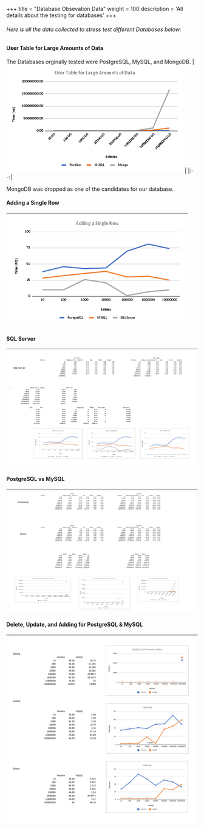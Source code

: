 +++
title = "Database Obsevation Data"
weight = 100
description = 'All details about the testing for databases'
+++

###### Here is all the data collected to stress test different Databases below: 


#### User Table for Large Amounts of Data
The Databases orginally tested were PostgreSQL, MySQL, and MongoDB.
| ![](UserTableForLargeData.png?width=40vw&lightbox=false) |
|:--:|

MongoDB was dropped as one of the candidates for our database.


#### Adding a Single Row
| ![User Table for Large Amounts of Data](AddingSingleRow.png?width=35vw&lightbox=false)|
|:--:|

#### SQL Server 
| ![User Table for Large Amounts of Data](SQLServer.png?width=100vw&lightbox=false)|
|:--:|

#### PostgreSQL vs MySQL
| ![User Table for Large Amounts of Data](PostgreSQLvsMySQL.png?width=100vw&lightbox=false)|
|:--:|

#### Delete, Update, and Adding for PostgreSQL & MySQL
| ![User Table for Large Amounts of Data](DeleteUpdateAdding.png?width=50vw&lightbox=false)|
|:--:|

